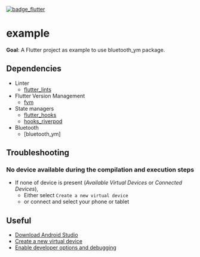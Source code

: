 [![badge_flutter]][link_flutter_release]

# example
**Goal**: A Flutter project as example to use bluetooth_ym package.

## Dependencies
* Linter
  * [flutter_lints][dependencies_flutter_lints]
* Flutter Version Management
  * [fvm][dependencies_fvm]
* State managers
  * [flutter_hooks][dependencies_flutter_hooks]
  * [hooks_riverpod][dependencies_hooks_riverpod]
* Bluetooth
  * [bluetooth_ym]

## Troubleshooting

### No device available during the compilation and execution steps
* If none of device is present (*Available Virtual Devices* or *Connected Devices*),
  * Either select `Create a new virtual device`
  * or connect and select your phone or tablet

## Useful
* [Download Android Studio][useful_android_studio]
* [Create a new virtual device][useful_virtual_device]
* [Enable developer options and debugging][useful_developer_options]

[badge_flutter]: https://img.shields.io/badge/flutter-v3.3.0-blue?logo=flutter
[link_flutter_release]: https://docs.flutter.dev/development/tools/sdk/releases
[dependencies_flutter_lints]: https://pub.dev/packages/flutter_lints
[dependencies_fvm]: https://fvm.app/
[dependencies_flutter_hooks]: https://pub.dev/packages/flutter_hooks
[dependencies_hooks_riverpod]: https://pub.dev/packages/hooks_riverpod
[useful_android_studio]: https://developer.android.com/studio
[useful_virtual_device]: https://developer.android.com/studio/run/managing-avds.html
[useful_developer_options]: https://developer.android.com/studio/debug/dev-options.html#enable
